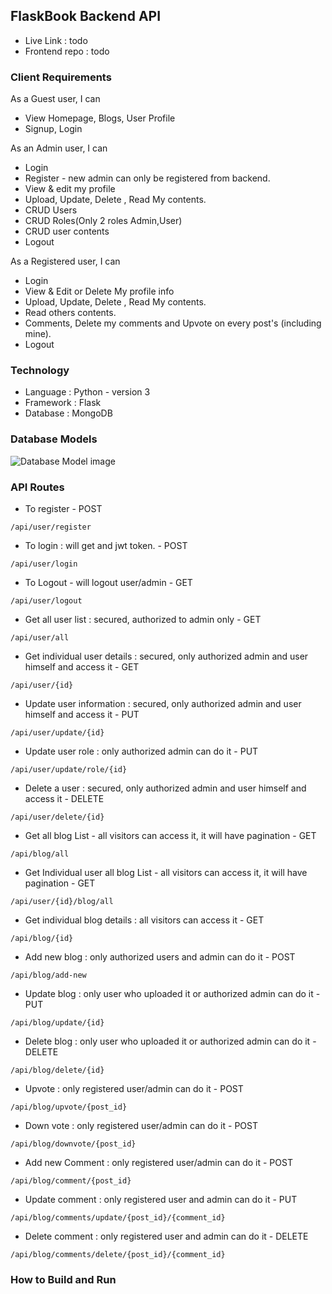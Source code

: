 ## FlaskBook Backend API

* Live Link : todo
* Frontend repo : todo

### Client Requirements
As a Guest user, I can
* View Homepage, Blogs, User Profile
* Signup, Login

As an Admin user, I can
* Login
* Register - new admin can only be registered from backend.
* View & edit my profile
* Upload, Update, Delete , Read My contents.
* CRUD Users
* CRUD Roles(Only 2 roles Admin,User)
* CRUD user contents
* Logout

As a Registered user, I can
* Login
* View & Edit or Delete My profile info
* Upload, Update, Delete , Read My contents.
* Read others contents.
* Comments, Delete my comments and Upvote on every post's (including mine).
* Logout

### Technology
* Language : Python - version 3
* Framework : Flask
* Database : MongoDB

### Database Models
![Database Model image](https://drive.google.com/uc?export=view&id=1ikUVj152jdSd1AxvH7O4aLw2JRdpG7TH)

### API Routes
* To register - POST
```text
/api/user/register
```
* To login : will get and jwt token. - POST
```text
/api/user/login
```
* To Logout - will logout user/admin - GET
```text
/api/user/logout
```
* Get all user list : secured, authorized to admin only - GET
```text
/api/user/all
```
* Get individual user details : secured, only authorized admin and user himself and access it - GET
```text
/api/user/{id}
```
* Update user information : secured, only authorized admin and user himself and access it - PUT
```text
/api/user/update/{id}
```
* Update user role : only authorized admin can do it - PUT
```text
/api/user/update/role/{id}
```
* Delete a user : secured, only authorized admin and user himself and access it - DELETE
```text
/api/user/delete/{id}
```
* Get all blog List - all visitors can access it, it will have pagination - GET
```text
/api/blog/all
```
* Get Individual user all blog List - all visitors can access it, it will have pagination - GET
```text
/api/user/{id}/blog/all
```
* Get individual blog details : all visitors can access it - GET
```text
/api/blog/{id}
```
* Add new blog : only authorized users and admin can do it - POST
```text
/api/blog/add-new
```
* Update blog : only user who uploaded it or authorized admin can do it - PUT
```text
/api/blog/update/{id}
```
* Delete blog : only user who uploaded it or authorized admin can do it - DELETE
```text
/api/blog/delete/{id}
```
* Upvote : only registered user/admin can do it - POST
```text
/api/blog/upvote/{post_id}
```
* Down vote : only registered user/admin can do it - POST
```text
/api/blog/downvote/{post_id}
```
* Add new Comment : only registered user/admin can do it - POST
```text
/api/blog/comment/{post_id}
```
* Update comment : only registered user and admin can do it - PUT
```text
/api/blog/comments/update/{post_id}/{comment_id}
```
* Delete comment : only registered user and admin can do it - DELETE
```text
/api/blog/comments/delete/{post_id}/{comment_id}
```

### How to Build and Run





























